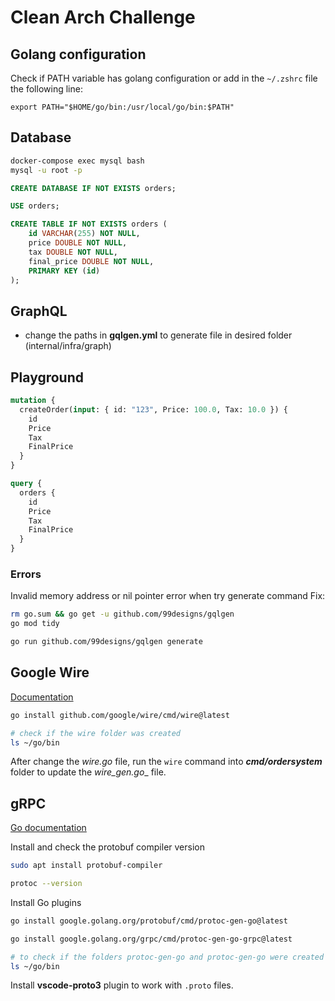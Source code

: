# Clean Arch Challenge

## Golang configuration
Check if PATH variable has golang configuration or add in the `~/.zshrc` file the following line:
```
export PATH="$HOME/go/bin:/usr/local/go/bin:$PATH"
```

## Database
```bash
docker-compose exec mysql bash
mysql -u root -p
```

```sql
CREATE DATABASE IF NOT EXISTS orders;

USE orders;

CREATE TABLE IF NOT EXISTS orders (
    id VARCHAR(255) NOT NULL,
    price DOUBLE NOT NULL,
    tax DOUBLE NOT NULL,
    final_price DOUBLE NOT NULL,
    PRIMARY KEY (id)
);
```

## GraphQL
- change the paths in **gqlgen.yml** to generate file in desired folder (internal/infra/graph)

## Playground
```graphql
mutation {
  createOrder(input: { id: "123", Price: 100.0, Tax: 10.0 }) {
    id
    Price
    Tax
    FinalPrice
  }
}
```

```graphql
query {
  orders {
    id
    Price
    Tax
    FinalPrice
  }
}
```

### Errors
Invalid memory address or nil pointer error when try generate command
Fix:
```bash
rm go.sum && go get -u github.com/99designs/gqlgen
go mod tidy

go run github.com/99designs/gqlgen generate
```

## Google Wire
[Documentation](https://github.com/google/wire)

```bash
go install github.com/google/wire/cmd/wire@latest

# check if the wire folder was created
ls ~/go/bin
```

After change the _wire.go_ file, run the `wire` command into ___cmd/ordersystem___ folder to update the _wire_gen.go__ file.


## gRPC
[Go documentation](https://grpc.io/docs/languages/go/quickstart)

Install and check the protobuf compiler version
```bash
sudo apt install protobuf-compiler

protoc --version
```

Install Go plugins
```bash
go install google.golang.org/protobuf/cmd/protoc-gen-go@latest

go install google.golang.org/grpc/cmd/protoc-gen-go-grpc@latest

# to check if the folders protoc-gen-go and protoc-gen-go were created
ls ~/go/bin
```

Install __vscode-proto3__ plugin to work with `.proto` files.
